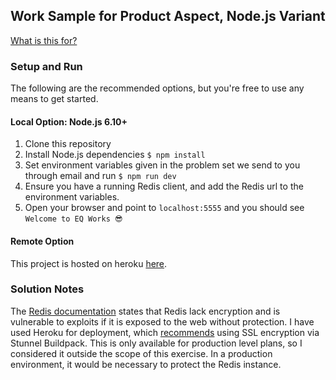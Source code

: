 Work Sample for Product Aspect, Node.js Variant
---

[What is this for?](https://github.com/EQWorks/work-samples#what-is-this)

### Setup and Run

The following are the recommended options, but you're free to use any means to get started.

#### Local Option: Node.js 6.10+

1. Clone this repository
2. Install Node.js dependencies `$ npm install`
3. Set environment variables given in the problem set we send to you through email and run `$ npm run dev`
4. Ensure you have a running Redis client, and add the Redis url to the environment variables.
4. Open your browser and point to `localhost:5555` and you should see `Welcome to EQ Works 😎`

#### Remote Option

This project is hosted on heroku [here](https://eq-works-project.herokuapp.com/).

### Solution Notes

The [Redis documentation](https://redis.io/topics/quickstart) states that Redis lack encryption and is vulnerable to exploits if it is exposed to the web without protection. I have used Heroku for deployment, which [recommends](https://devcenter.heroku.com/articles/securing-heroku-redis) using SSL encryption via Stunnel Buildpack. This is only available for production level plans, so I considered it outside the scope of this exercise. In a production environment, it would be necessary to protect the Redis instance.

